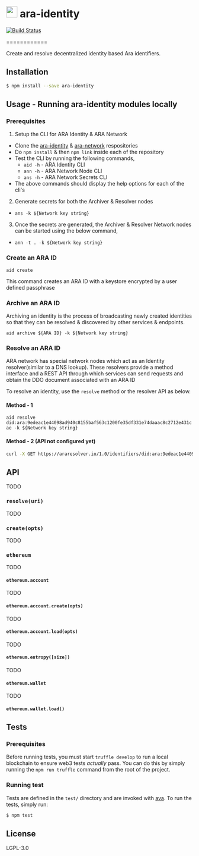 <img src="https://github.com/AraBlocks/docs/blob/master/ara.png" width="30" height="30" /> ara-identity
======================================

[![Build Status](https://travis-ci.com/AraBlocks/ara-identity.svg?token=Ty4yTmKT8aELetQd1xZp&branch=master)](https://travis-ci.com/AraBlocks/ara-identity)

============

Create and resolve decentralized identity based Ara identifiers.

## Installation

```sh
$ npm install --save ara-identity
```

## Usage - Running ara-identity modules locally

### Prerequisites

1. Setup the CLI for ARA Identity & ARA Network

  * Clone the [ara-identity](https://github.com/AraBlocks/ara-identity) & [ara-network](https://github.com/AraBlocks/ara-network) respositories
  * Do `npm install` & then `npm link` inside each of the repository
  * Test the CLI by running the following commands,
      * `aid -h` - ARA Identity CLI
      * `ann -h` - ARA Network Node CLI
      * `ans -h` - ARA Network Secrets CLI
  * The above commands should display the help options for each of the cli's

2. Generate secrets for both the Archiver & Resolver nodes

  * `ans -k ${Network key string}`


3. Once the secrets are generated, the Archiver & Resolver Network nodes can be started using the below command,

  * `ann -t . -k ${Network key string}`



### Create an ARA ID
``
aid create
``

This command creates an ARA ID with a keystore encrypted by a user defined passphrase

### Archive an ARA ID

Archiving an identity is the process of broadcasting newly created identities so that they can be resolved & discovered by other services & endpoints.

``
aid archive ${ARA ID} -k ${Network key string}
``

### Resolve an ARA ID

ARA network has special network nodes which act as an Identity resolver(similar to a DNS lookup). These resolvers provide a method interface and a REST API through which services can send requests and obtain the DDO document associated with an ARA ID

To resolve an identity, use the `resolve` method or the resolver API as below.

#### Method - 1
``
aid resolve did:ara:9edeac1e44098ad940c8155baf563c1200fe35df331e74daaac8c2712e431cae -k ${Network key string}
``

#### Method - 2 (API not configured yet)
```sh
curl -X GET https://araresolver.io/1.0/identifiers/did:ara:9edeac1e44098ad940c8155baf563c1200fe35df331e74daaac8c2712e431cae?key='resolver'
```

## API

TODO

### `resolve(uri)`

TODO

### `create(opts)`

TODO

### `ethereum`

TODO

#### `ethereum.account`

TODO

#### `ethereum.account.create(opts)`

TODO

#### `ethereum.account.load(opts)`

TODO

#### `ethereum.entropy([size])`

TODO

#### `ethereum.wallet`

TODO

#### `ethereum.wallet.load()`

## Tests

### Prerequisites

Before running tests, you must start `truffle develop` to run a local
blockchain to ensure web3 tests _actually_ pass. You can do this by
simply running the `npm run truffle` command from the root of the
project.

### Running test

Tests are defined in the `test/` directory and are invoked with
[ava](https://github.com/avajs/ava). To run the tests, simply run:

```sh
$ npm test
```

## License

LGPL-3.0
